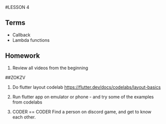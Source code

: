 #LESSON 4
## Terms

* Callback
* Lambda functions

## Homework

1. Review all videos from the beginning



##ZOKZV

1. Do flutter layout codelab
https://flutter.dev/docs/codelabs/layout-basics

2. Run flutter app on emulator or phone - and try some of the examples from codelabs

3. CODER == CODER 
Find a person on discord game, and get to know each other.

